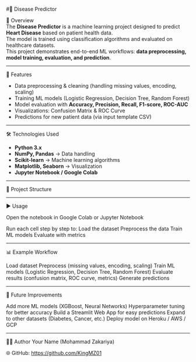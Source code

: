 
#🧠 Disease Predictor  

📌 Overview  
The **Disease Predictor** is a machine learning project designed to predict **Heart Disease** based on patient health data.  
The model is trained using classification algorithms and evaluated on healthcare datasets.  
This project demonstrates end-to-end ML workflows: **data preprocessing, model training, evaluation, and prediction**.  

---

🚀 Features  
- Data preprocessing & cleaning (handling missing values, encoding, scaling)  
- Training ML models (Logistic Regression, Decision Tree, Random Forest)  
- Model evaluation with **Accuracy, Precision, Recall, F1-score, ROC-AUC**  
- Visualizations: Confusion Matrix & ROC Curve  
- Predictions for new patient data (via input template CSV)  

---

🛠️ Technologies Used  
- **Python 3.x**  
- **NumPy, Pandas** → Data handling  
- **Scikit-learn** → Machine learning algorithms  
- **Matplotlib, Seaborn** → Visualization  
- **Jupyter Notebook / Google Colab**  

---

📂 Project Structure 

---

▶️ Usage

Open the notebook in Google Colab or Jupyter Notebook

Run each cell step by step to:
Load the dataset
Preprocess the data
Train ML models
Evaluate with metrics

---

📊 Example Workflow

Load dataset
Preprocess (missing values, encoding, scaling)
Train ML models (Logistic Regression, Decision Tree, Random Forest)
Evaluate results (confusion matrix, ROC curve, metrics)
Generate predictions

---

🔮 Future Improvements

Add more ML models (XGBoost, Neural Networks)
Hyperparameter tuning for better accuracy
Build a Streamlit Web App for easy predictions
Expand to other datasets (Diabetes, Cancer, etc.)
Deploy model on Heroku / AWS / GCP

---

👨‍💻 Author
Your Name (Mohammad Zakariya)

🌐 GitHub: https://github.com/KingMZ01

